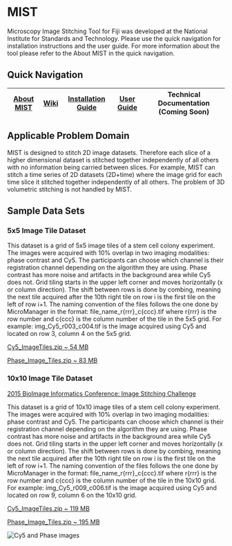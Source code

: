 # MIST
Microscopy Image Stitching Tool for Fiji was developed at the National Institute for Standards and Technology. Please use the quick navigation for installation instructions and the user guide. For more information about the tool please refer to the About MIST in the quick navigation.

## Quick Navigation

|[About MIST](https://isg.nist.gov/deepzoomweb/resources/csmet/pages/image_stitching/image_stitching.html)|[Wiki](https://github.com/NIST-ISG/MIST/wiki)|[Installation Guide](https://github.com/NIST-ISG/MIST/wiki/Install-Guide)|[User Guide](https://github.com/NIST-ISG/MIST/wiki/User-Guide)|Technical Documentation (Coming Soon)|
|----------------------------|--------------------|----------------------------|----------------------------|----------------------------|

## Applicable Problem Domain

MIST is designed to stitch 2D image datasets. Therefore each slice of a higher dimensional dataset is stitched together independently of all others with no information being carried between slices. For example, MIST can stitch a time series of 2D datasets (2D+time) where the image grid for each time slice it stitched together independently of all others. The problem of 3D volumetric stitching is not handled by MIST.


## Sample Data Sets

### 5x5 Image Tile Dataset

This dataset is a grid of 5x5 image tiles of a stem cell colony experiment. The images were acquired with 10% overlap in two imaging modalities: phase contrast and Cy5. The participants can choose which channel is their registration channel depending on the algorithm they are using. Phase contrast has more noise and artifacts in the background area while Cy5 does not. Grid tiling starts in the upper left corner and moves horizontally (x or column direction). The shift between rows is done by combing, meaning the next tile acquired after the 10th right tile on row i is the first tile on the left of row i+1. The naming convention of the files follows the one done by MicroManager in the format: file_name_r{rrr}_c{ccc}.tif where r{rrr} is the row number and c{ccc} is the column number of the tile in the 5x5 grid. For example: img_Cy5_r003_c004.tif is the image acquired using Cy5 and located on row 3, column 4 on the 5x5 grid.

[Cy5_ImageTiles.zip ~ 54 MB](https://github.com/NIST-ISG/MIST/blob/master/testdata/Small_Fluorescent_Test_Dataset.zip)

[Phase_Image_Tiles.zip ~ 83 MB](https://github.com/NIST-ISG/MIST/blob/master/testdata/Small_Phase_Test_Dataset.zip)

### 10x10 Image Tile Dataset

[2015 BioImage Informatics Conference: Image Stitching Challenge](https://isg.nist.gov/BII_2015/webPages/pages/stitching/Stitching.html)

This dataset is a grid of 10x10 image tiles of a stem cell colony experiment. The images were acquired with 10% overlap in two imaging modalities: phase contrast and Cy5. The participants can choose which channel is their registration channel depending on the algorithm they are using. Phase contrast has more noise and artifacts in the background area while Cy5 does not. Grid tiling starts in the upper left corner and moves horizontally (x or column direction). The shift between rows is done by combing, meaning the next tile acquired after the 10th right tile on row i is the first tile on the left of row i+1. The naming convention of the files follows the one done by MicroManager in the format: file_name_r{rrr}_c{ccc}.tif where r{rrr} is the row number and c{ccc} is the column number of the tile in the 10x10 grid. For example: img_Cy5_r009_c006.tif is the image acquired using Cy5 and located on row 9, column 6 on the 10x10 grid.

[Cy5_ImageTiles.zip ~ 119 MB](https://isg.nist.gov/BII_2015/Stitching/Cy5_Image_Tiles.zip)

[Phase_Image_Tiles.zip ~ 195 MB](https://isg.nist.gov/BII_2015/Stitching/Phase_Image_Tiles.zip)

<!---![Cy5 and Phase images](https://github.com/NIST-ISG/MIST/blob/master/screenshots/Cy5Phase.png)--->
![Cy5 and Phase images](wiki/images/InputWindow.png)

